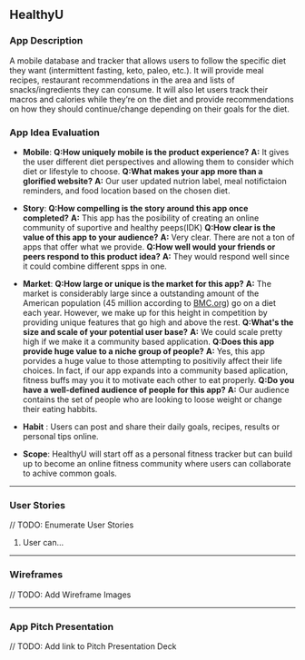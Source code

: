 ## HealthyU

### App Description
A mobile database and tracker that allows users to follow the specific diet they want (intermittent fasting, keto, paleo, etc.). It will provide meal recipes, restaurant recommendations in the area and lists of snacks/ingredients they can consume. It will also let users track their macros and calories while they’re on the diet and provide recommendations on how they should continue/change depending on their goals for the diet.

### App Idea Evaluation


- **Mobile**:
**Q:How uniquely mobile is the product experience?**
**A:** It gives the user different diet perspectives and allowing them to consider which diet or lifestyle to choose.
**Q:What makes your app more than a glorified website?**
**A:** Our user updated nutrion label, meal notifictaion reminders, and food location based on the chosen diet.
 

- **Story**: 
**Q:How compelling is the story around this app once completed?**
**A:** This app has the posibility of creating an online community of suportive and healthy peeps(IDK)
**Q:How clear is the value of this app to your audience?**
**A:** Very clear. There are not a ton of apps that offer what we provide.
**Q:How well would your friends or peers respond to this product idea?**
**A:** They would respond well since it could combine different spps in one.

- **Market**:
**Q:How large or unique is the market for this app?** 
**A:** The market is considerably large since a outstanding amount of the American population (45 million according to [BMC.org](https://www.google.com/url?sa=t&rct=j&q=&esrc=s&source=web&cd=2&cad=rja&uact=8&ved=2ahUKEwiCiOSwjpbeAhXBVt8KHb6xBOMQFjABegQIChAE&url=https%3A%2F%2Fwww.bmc.org%2Fnutrition-and-weight-management%2Fweight-management&usg=AOvVaw2VXQww2wWGUQlDpzwG-Zgo)) go on a diet each year. However, we make up for this height in competition by providing unique features that go high and above the rest. 
**Q:What's the size and scale of your potential user base?**
**A:** We could scale pretty high if we make it a community based application.
**Q:Does this app provide huge value to a niche group of people?**
**A:** Yes, this app porvides a huge value to those attempting to positivily affect their life choices. In fact, if our app  expands into a community based aplication, fitness buffs may you it to motivate each other to eat properly. 
**Q:Do you have a well-defined audience of people for this app?**
**A:** Our audience contains the set of people who are looking to loose weight or change their eating habbits.


- **Habit** : Users can post and share their daily goals, recipes, results or personal tips online.


- **Scope**: HealthyU will start off as a personal fitness tracker but can build up to become an online fitness community where users can collaborate to achive common goals.

---

### User Stories
// TODO: Enumerate User Stories
1. User can...

---

### Wireframes
// TODO: Add Wireframe Images

---

### App Pitch Presentation
// TODO: Add link to Pitch Presentation Deck